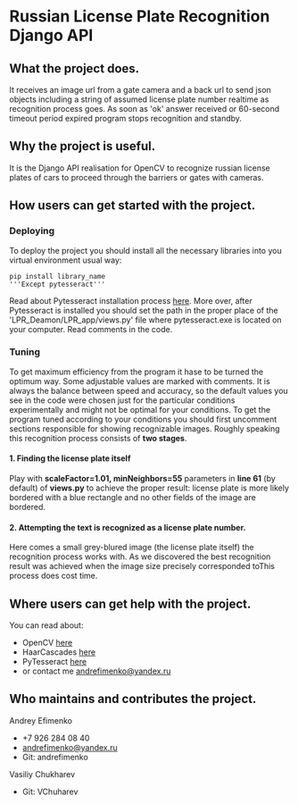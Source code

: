# Russian License Plate Recognition Django API
## What the project does.
It receives an image url from a gate camera and a back
url to send json objects including a string of assumed
license plate number realtime as recognition process goes.
As soon as 'ok' answer received or 60-second timeout period
expired program stops recognition and standby.
## Why the project is useful.
It is the Django API realisation for OpenCV to recognize
russian license plates of cars to proceed through the
barriers or gates with cameras.
## How users can get started with the project.
### Deploying
To deploy the project you should install all the necessary
libraries into you virtual environment usual way:
~~~
pip install library_name 
'''Except pytesseract'''
~~~
Read about Pytesseract installation
process [here](https://pypi.org/project/pytesseract/).
More over, after Pytesseract is installed you should
set the path in the proper place of the 
'LPR_Deamon/LPR_app/views.py' file where pytesseract.exe
is located on your computer. Read comments in the code.
### Tuning
To get maximum efficiency from the program it hase to
be turned the optimum way. Some adjustable values are 
marked with comments. It is always the balance between
speed and accuracy, so the default values you see in the
code were chosen just for the particular conditions
experimentally and might not be optimal for your conditions.
To get the program tuned according to your conditions you
should first uncomment sections responsible for showing
recognizable images. Roughly speaking this recognition
process consists of __two stages__.
#### 1. Finding the license plate itself
Play with __scaleFactor=1.01, minNeighbors=55__ parameters
in __line 61__ (by default) of __views.py__ to achieve
the proper result: license plate is more likely bordered
with a blue rectangle and no other fields of the image are
bordered.
#### 2. Attempting the text is recognized as a license plate number.
Here comes a small grey-blured image (the license plate 
itself) the recognition process works with. As we
discovered the best recognition result was achieved
when the image size precisely corresponded toThis process does cost time.
## Where users can get help with the project.
You can read about:
* OpenCV
[here](https://opencv.org/)
* HaarCascades
[here](https://github.com/opencv/opencv/tree/master/data/haarcascades)
* PyTesseract
[here](https://pypi.org/project/pytesseract/)
* or contact me [andrefimenko@yandex.ru]()
## Who maintains and contributes the project.
Andrey Efimenko
* +7 926 284 08 40
* andrefimenko@yandex.ru
* Git: andrefimenko

Vasiliy Chukharev
* Git: VChuharev
